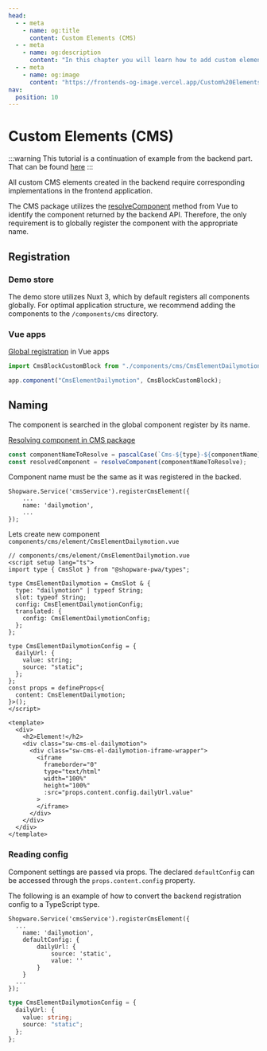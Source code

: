 ```yaml
---
head:
  - - meta
    - name: og:title
      content: Custom Elements (CMS)
  - - meta
    - name: og:description
      content: "In this chapter you will learn how to add custom elements"
  - - meta
    - name: og:image
      content: "https://frontends-og-image.vercel.app/Custom%20Elements.png?fontSize=120px"
nav:
  position: 10
---
```


# Custom Elements (CMS)

:::warning
This tutorial is a continuation of example from the backend part. That can be found [here](https://developer.shopware.com/docs/guides/plugins/plugins/content/cms/add-cms-element.html)
:::

All custom CMS elements created in the backend require corresponding implementations in the frontend application.

The CMS package utilizes the [resolveComponent](https://vuejs.org/api/render-function#resolvecomponent) method from Vue to identify the component returned by the backend API.
Therefore, the only requirement is to globally register the component with the appropriate name.

## Registration

### Demo store

The demo store utilizes Nuxt 3, which by default registers all components globally. For optimal application structure, we recommend adding the components to the `/components/cms` directory.

### Vue apps

[Global registration](https://vuejs.org/guide/components/registration#global-registration) in Vue apps

```ts
import CmsBlockCustomBlock from "./components/cms/CmsElementDailymotion.vue";

app.component("CmsElementDailymotion", CmsBlockCustomBlock);
```

## Naming

The component is searched in the global component register by its name.

[Resolving component in CMS package](https://github.com/shopware/frontends/blob/main/packages/composables/src/index.ts#L74)

```js
const componentNameToResolve = pascalCase(`Cms-${type}-${componentName}`);
const resolvedComponent = resolveComponent(componentNameToResolve);
```

Component name must be the same as it was registered in the backed.

```ts{3}
Shopware.Service('cmsService').registerCmsElement({
    ...
    name: 'dailymotion',
    ...
});
```

Lets create new component `components/cms/element/CmsElementDailymotion.vue`

```vue
// components/cms/element/CmsElementDailymotion.vue
<script setup lang="ts">
import type { CmsSlot } from "@shopware-pwa/types";

type CmsElementDailymotion = CmsSlot & {
  type: "dailymotion" | typeof String;
  slot: typeof String;
  config: CmsElementDailymotionConfig;
  translated: {
    config: CmsElementDailymotionConfig;
  };
};

type CmsElementDailymotionConfig = {
  dailyUrl: {
    value: string;
    source: "static";
  };
};
const props = defineProps<{
  content: CmsElementDailymotion;
}>();
</script>

<template>
  <div>
    <h2>Element!</h2>
    <div class="sw-cms-el-dailymotion">
      <div class="sw-cms-el-dailymotion-iframe-wrapper">
        <iframe
          frameborder="0"
          type="text/html"
          width="100%"
          height="100%"
          :src="props.content.config.dailyUrl.value"
        >
        </iframe>
      </div>
    </div>
  </div>
</template>
```

### Reading config

Component settings are passed via props. The declared `defaultConfig` can be accessed through the `props.content.config` property.

The following is an example of how to convert the backend registration config to a TypeScript type.

```ts{4-9}
Shopware.Service('cmsService').registerCmsElement({
  ...
    name: 'dailymotion',
    defaultConfig: {
        dailyUrl: {
            source: 'static',
            value: ''
        }
    }
  ...
});
```

```ts
type CmsElementDailymotionConfig = {
  dailyUrl: {
    value: string;
    source: "static";
  };
};
```
